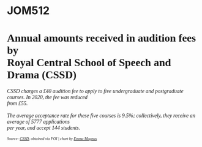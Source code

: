 # JOM512

<meta charset="utf-8">
<style type="text/css">
      
  .tooltip {
      position: absolute;
      text-align: left;
      width: 100px;
   height: 50px;
   padding: 2px;
   background: white;
   border: 0px;
   border-radius: 8px;
   pointer-events: none;} 

 </style>
    

<title>CSSD Auditions</title>
<body>
  <h1 style="font-family: Franklin Gothic Book"><strong>Annual amounts received in audition fees by <br> Royal Central School of Speech and Drama (CSSD)</strong></h1>
  <p style="font-family: Franklin Gothic Book"><em>CSSD charges a £40 audition fee to apply to five undergraduate and postgraduate courses. In 2020, the fee was reduced<br> from £55.<br><br>The average acceptance rate for these five courses is 9.5%; collectively, they receive an average of 5777 applications<br> per year, and accept 144 students.</em></p>
</body>
<!-- Load d3.js -->
<script src="https://d3js.org/d3.v6.min.js"></script>

<!-- Create a div where the graph will take place -->
<div id="my_dataviz"></div>

<script>

// set the dimensions and margins of the graph
var margin = {top: 20, right: 30, bottom: 90, left: 80},
    width = 460 - margin.left - margin.right,
    height = 500 - margin.top - margin.bottom;

// append the svg object to the body of the page
var svg = d3.select("#my_dataviz")
  .append("svg")
    .attr("width", width + margin.left + margin.right)
    .attr("height", height + margin.top + margin.bottom)
  .append("g")
    .attr("transform",
          "translate(" + margin.left + "," + margin.top + ")");

// create 2 data_set

  var tooltip = d3.select("body")
      .append("div").attr("class", "tooltip")
      .style("opacity", 0)
      .style("background-color", "#b6ccab")
      .style("font-family", "Franklin Gothic Book")
      .style("position", "absolute") 
      .style("text-align", "center")
    .style("border", "solid")
    .style("border-width", "2px")
    .style("border-radius", "3px")
    .style("padding", "3px");

var data = [
   {group: "2011", total: 148696.89},
   {group: "2012", total: 70876.95},
   {group: "2013", total: 623308},
   {group: "2014", total: 253344.72},
   {group: "2015", total: 237222.28},
   {group: "2016", total: 200922.13},
   {group: "2017", total: 183788.7},
   {group: "2018", total: 197085.6},
   {group: "2019", total: 185390.54},
   {group: "2020", total: 176131.96}
];

// X axis
var x = d3.scaleBand()
  .range([ 0, width ])
  .domain(data.map(function(d) { return d.group; }))
  .padding(1);
svg.append("g")
  .attr("transform", "translate(0," + height + ")")
  .call(d3.axisBottom(x))
  .selectAll("text")
    .attr("transform", "translate(-10,0)rotate(-45)")
    .style("text-anchor", "end");

 // text label for the x axis
  svg.append("text")             
    .attr("transform",
            "translate(" + (width/2) + " ," + 
                           (height + margin.top + 45) + ")")
    .attr("font-family", function(d,i) {return i<5 ? "Franklin Gothic Book" : "Sancreek"; })
      .style("text-anchor", "middle")
      .text("Year");

// Add Y axis
var y = d3.scaleLinear()
  .domain([0, 650000])
  .range([ height, 0]);
svg.append("g")
  .call(d3.axisLeft(y));

svg.append("text")
      .attr("transform", "rotate(-90)")
      .attr("y", 0 - margin.left)
      .attr("x",0 - (height / 2))
      .attr("dy", "1em")
      .attr("font-family", function(d,i) {return i<5 ? "Franklin Gothic Book" : "Franklin Gothic Book"; })
      .style("text-anchor", "middle")
      .text("Total received in audition fees (£)");  

// Lines
svg.selectAll("myline")
  .data(data)
  .enter()
  .append("line")
    .attr("x1", function(d) { return x(d.group); })
    .attr("x2", function(d) { return x(d.group); })
    .attr("y1", function(d) { return y(d.total); })
    .attr("y2", y(0))
    .attr("stroke", "grey")

// Circles
svg.selectAll("mycircle")
  .data(data)
  .enter()
  .append("circle")
    .attr("cx", function(d) { return x(d.group); })
    .attr("cy", function(d) { return y(d.total); })
    .attr("r", "6")
    .style("fill", "#05a16a")
    .attr("stroke", "black")

  .on("mouseover", function(event,d) {   
            tooltip.transition()    
                .duration(200)    
                .style("opacity", .9);
                
            tooltip
            .html(d.group + ":" + " £" + d.total)  
            .style("left", d3.pointer(event)[0] + "px") .style("top", d3.pointer(event)[1] + 100 + "px"); 
            })          
        .on("mouseout", function(d) {   
            tooltip.transition()    
                .duration(500)    
                .style("opacity", 0); 
        });


</script>
<body>
<p style="font-family: Franklin Gothic Book; font-size: 10px"> <em>Source: <a href = "https://www.cssd.ac.uk/CSSD">CSSD<a>, obtained via FOI | chart by <a href = "https://muckrack.com/emmafmagnus">Emma Magnus</a></em></p></body>
